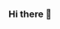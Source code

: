 ### Hi there 👋

<!--
**rainieldaquiz/rainieldaquiz** is a ✨ _special_ ✨ repository because its `README.md` (this file) appears on your GitHub profile.

Here are some ideas to get you started:

- 🌱 I’m currently learning java
- 😄 Pronouns: He
-->
